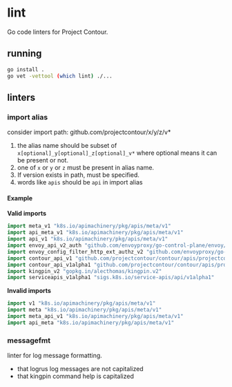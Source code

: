 # lint

Go code linters for Project Contour.

## running
```bash
go install .
go vet -vettool (which lint) ./...
```

## linters

### import alias

consider import path: github.com/projectcontour/x/y/z/v\*

1. the alias name should be subset of `x[optional]_y[optional]_z[optional]_v*` where optional means it can be present or not.
2. one of `x` or `y` or `z` must be present in alias name.
3. If version exists in path, must be specified.
4. words like `apis` should be `api` in import alias

#### Example

**Valid imports**

```go
import meta_v1 "k8s.io/apimachinery/pkg/apis/meta/v1"
import api_meta_v1 "k8s.io/apimachinery/pkg/apis/meta/v1"
import api_v1 "k8s.io/apimachinery/pkg/apis/meta/v1"
import envoy_api_v2_auth "github.com/envoyproxy/go-control-plane/envoy/api/v2/auth"
import envoy_config_filter_http_ext_authz_v2 "github.com/envoyproxy/go-control-plane/envoy/config/filter/http/ext_authz/v2"
import contour_api_v1 "github.com/projectcontour/contour/apis/projectcontour/v1"
import contour_api_v1alpha1 "github.com/projectcontour/contour/apis/projectcontour/v1alpha1"
import kingpin_v2 "gopkg.in/alecthomas/kingpin.v2"
import serviceapis_v1alpha1 "sigs.k8s.io/service-apis/api/v1alpha1"
```

**Invalid imports**

```go
import v1 "k8s.io/apimachinery/pkg/apis/meta/v1"
import meta "k8s.io/apimachinery/pkg/apis/meta/v1"
import meta_api_v1 "k8s.io/apimachinery/pkg/apis/meta/v1"
import api_meta "k8s.io/apimachinery/pkg/apis/meta/v1"
```

### messagefmt
linter for log message formatting.

- that logrus log messages are not capitalized
- that kingpin command help is capitalized
